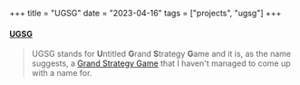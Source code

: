 +++
title = "UGSG"
date = "2023-04-16"
tags = ["projects", "ugsg"]
+++
#### [UGSG](/ugsg)
> UGSG stands for **U**ntitled **G**rand **S**trategy **G**ame and it is, as the name suggests,
a [Grand Strategy Game](https://en.wikipedia.org/wiki/Category:Grand_strategy_video_games)
that I haven't managed to come up with a name for.
